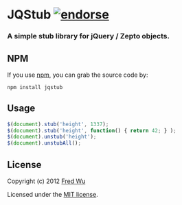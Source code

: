 # JQStub [![endorse](http://api.coderwall.com/fredwu/endorsecount.png)](http://coderwall.com/fredwu)

### A simple stub library for jQuery / Zepto objects.

## NPM

If you use [npm](https://npmjs.org/), you can grab the source code by:

```
npm install jqstub
```

## Usage

```javascript
$(document).stub('height', 1337);
$(document).stub('height', function() { return 42; } );
$(document).unstub('height');
$(document).unstubAll();
```

## License

Copyright (c) 2012 [Fred Wu](http://fredwu.me/)

Licensed under the [MIT license](http://fredwu.mit-license.org/).
